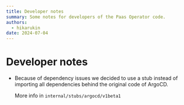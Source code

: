 ```yaml
---
title: Developer notes
summary: Some notes for developers of the Paas Operator code.
authors:
  - hikarukin
date: 2024-07-04
---
```


Developer notes
===============

- Because of dependency issues we decided to use a stub instead of importing all
  dependencies behind the original code of ArgoCD.
  
  More info in `internal/stubs/argocd/v1beta1`
